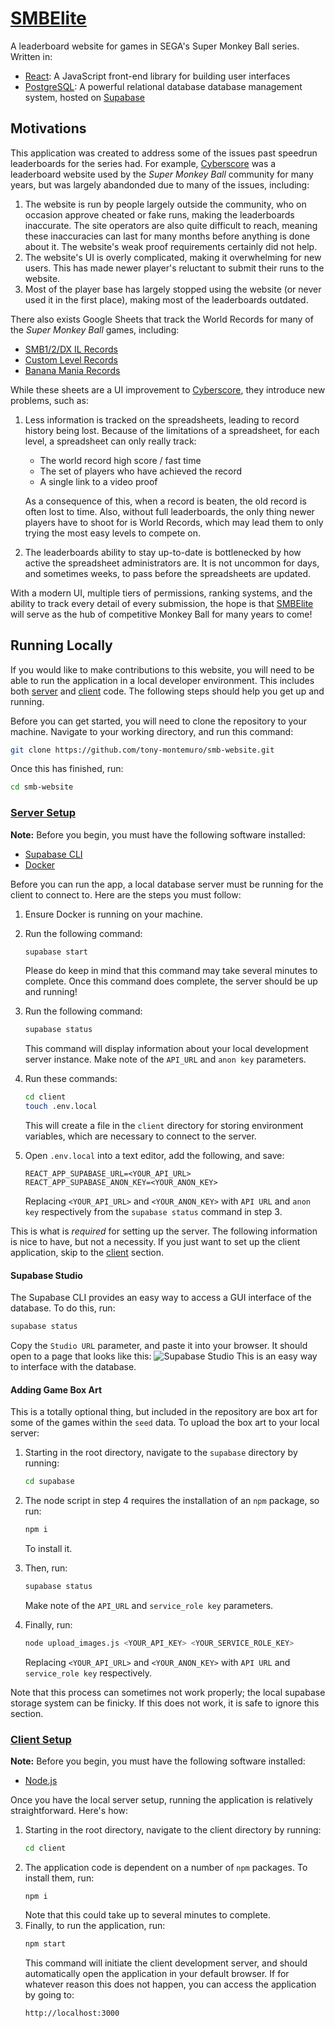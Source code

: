 # [SMBElite](https://smbelite.net/)

A leaderboard website for games in SEGA's Super Monkey Ball series. Written in:
- [React](https://react.dev/): A JavaScript front-end library for building user interfaces
- [PostgreSQL](https://www.postgresql.org/): A powerful relational database database management system, hosted on [Supabase](https://supabase.com/)

## Motivations

This application was created to address some of the issues past speedrun leaderboards for the series had. For example, [Cyberscore](https://cyberscore.me.uk/) was a leaderboard website used by the *Super Monkey Ball* community for many years, but was largely abandonded due to many of the issues, including:

1. The website is run by people largely outside the community, who on occasion approve cheated or fake runs, making the leaderboards inaccurate. The site operators are also quite difficult to reach, meaning these inaccuracies can last for many months before anything is done about it. The website's weak proof requirements certainly did not help.
2. The website's UI is overly complicated, making it overwhelming for new users. This has made newer player's reluctant to submit their runs to the website.
3. Most of the player base has largely stopped using the website (or never used it in the first place), making most of the leaderboards outdated.

There also exists Google Sheets that track the World Records for many of the *Super Monkey Ball* games, including:

- [SMB1/2/DX IL Records](https://docs.google.com/spreadsheets/d/1KoneeqJzheHFYapQ_JfyxL9sI0X8_BE7ZEVMZt0t0bI/edit?usp=sharing)
- [Custom Level Records](https://docs.google.com/spreadsheets/d/16c2cC1abxdVBIGS0ejiWzwTboMZrk65XO2Znj8iMaYo/edit?usp=sharing)
- [Banana Mania Records](https://docs.google.com/spreadsheets/d/1c-kcGuUMRJ6DRr08UyR6hD-gnf5P9rzCyKeQDgCHwKc/edit?usp=sharing)

While these sheets are a UI improvement to [Cyberscore](https://cyberscore.me.uk/), they introduce new problems, such as:

1. Less information is tracked on the spreadsheets, leading to record history being lost. Because of the limitations of a spreadsheet, for each level, a spreadsheet can only really track:

    - The world record high score / fast time
    - The set of players who have achieved the record
    - A single link to a video proof

    As a consequence of this, when a record is beaten, the old record is often lost to time. Also, without full leaderboards, the only thing newer players have to shoot for is World Records, which may lead them to only trying the most easy levels to compete on.
2. The leaderboards ability to stay up-to-date is bottlenecked by how active the spreadsheet administrators are. It is not uncommon for days, and sometimes weeks, to pass before the spreadsheets are updated.

With a modern UI, multiple tiers of permissions, ranking systems, and the ability to track every detail of every submission, the hope is that [SMBElite](https://smbelite.net/) will serve as the hub of competitive Monkey Ball for many years to come!

## Running Locally

If you would like to make contributions to this website, you will need to be able to run the application in a local developer environment. This includes both [server](#server-setup) and [client](#client-setup) code. The following steps should help you get up and running.

Before you can get started, you will need to clone the repository to your machine. Navigate to your working directory, and run this command:

```bash
git clone https://github.com/tony-montemuro/smb-website.git
```

Once this has finished, run:

```bash
cd smb-website
```

### [Server Setup](#server-setup)

**Note:** Before you begin, you must have the following software installed:

- [Supabase CLI](https://supabase.com/docs/guides/cli/getting-started)
- [Docker](https://docs.docker.com/get-docker/)

Before you can run the app, a local database server must be running for the client to connect to. Here are the steps you must follow:

1. Ensure Docker is running on your machine.
2. Run the following command:

    ```bash
    supabase start
    ```
    Please do keep in mind that this command may take several minutes to complete. Once this command does complete, the server should be up and running!
3. Run the following command:
    ```bash
    supabase status
    ```
    This command will display information about your local development server instance. Make note of the `API_URL` and `anon key` parameters.
4. Run these commands:
    ```bash
    cd client
    touch .env.local
    ```
    This will create a file in the `client` directory for storing environment variables, which are necessary to connect to the server.
5. Open `.env.local` into a text editor, add the following, and save:
    ```env
    REACT_APP_SUPABASE_URL=<YOUR_API_URL>
    REACT_APP_SUPABASE_ANON_KEY=<YOUR_ANON_KEY>
    ```
    Replacing `<YOUR_API_URL>` and `<YOUR_ANON_KEY>` with `API URL` and `anon key` respectively from the `supabase status` command in step 3.

This is what is *required* for setting up the server. The following information is nice to have, but not a necessity. If you just want to set up the client application, skip to the [client](#client-setup) section.

#### Supabase Studio

The Supabase CLI provides an easy way to access a GUI interface of the database. To do this, run:
```bash
supabase status
```
Copy the `Studio URL` parameter, and paste it into your browser. It should open to a page that looks like this:
![Supabase Studio](https://i.imgur.com/VLLSejw.png)
This is an easy way to interface with the database.

#### Adding Game Box Art

This is a totally optional thing, but included in the repository are box art for some of the games within the `seed` data. To upload the box art to your local server:
1. Starting in the root directory, navigate to the `supabase` directory by running:
    ```bash
    cd supabase
    ```

2. The node script in step 4 requires the installation of an `npm` package, so run:
    ```bash
    npm i
    ```
    To install it.

3. Then, run:
    ```bash
    supabase status
    ```
    Make note of the `API_URL` and `service_role key` parameters.

4. Finally, run:
    ```bash
    node upload_images.js <YOUR_API_KEY> <YOUR_SERVICE_ROLE_KEY>
    ```
    Replacing `<YOUR_API_URL>` and `<YOUR_ANON_KEY>` with `API URL` and `service_role key` respectively.

Note that this process can sometimes not work properly; the local supabase storage system can be finicky. If this does not work, it is safe to ignore this section.

### [Client Setup](#client-setup)

**Note:** Before you begin, you must have the following software installed:

- [Node.js](https://nodejs.org/en)

Once you have the local server setup, running the application is relatively straightforward. Here's how:

1. Starting in the root directory, navigate to the client directory by running:
    ```bash
    cd client
    ```
2. The application code is dependent on a number of `npm` packages. To install them, run:
    ```
    npm i
    ```
    Note that this could take up to several minutes to complete.
3. Finally, to run the application, run:
    ```bash
    npm start
    ```
    This command will initiate the client development server, and should automatically open the application in your default browser. If for whatever reason this does not happen, you can access the application by going to:
    ```
    http://localhost:3000
    ```